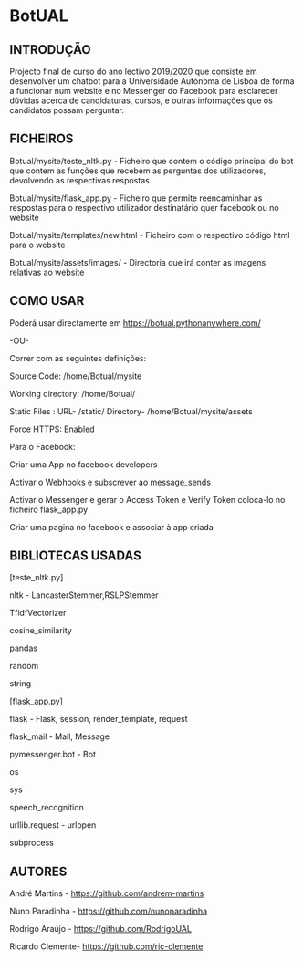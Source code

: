 # BotUAL


## **INTRODUÇÃO**

Projecto final de curso do ano lectivo 2019/2020 que consiste em desenvolver um chatbot para a Universidade Autónoma de Lisboa de forma a funcionar num website e no Messenger do Facebook para esclarecer dúvidas acerca de candidaturas, cursos, e outras informações que os candidatos possam perguntar. 


## **FICHEIROS**

Botual/mysite/teste_nltk.py - Ficheiro que contem o código principal do bot que contem as funções que recebem as perguntas dos utilizadores, devolvendo as respectivas respostas

Botual/mysite/flask_app.py - Ficheiro que permite reencaminhar as respostas para o respectivo utilizador destinatário quer facebook ou no website

Botual/mysite/templates/new.html - Ficheiro com o respectivo código html para o website

Botual/mysite/assets/images/ - Directoria que irá conter as imagens relativas ao website
        

## **COMO USAR**

Poderá usar directamente em https://botual.pythonanywhere.com/

-OU-

Correr com as seguintes definições:

Source Code: /home/Botual/mysite

Working directory: /home/Botual/

Static Files : URL- /static/ Directory- /home/Botual/mysite/assets

Force HTTPS: Enabled



Para o Facebook:

Criar uma App no facebook developers

Activar o Webhooks e subscrever ao message_sends

Activar o Messenger e gerar o Access Token e Verify Token coloca-lo no ficheiro flask_app.py

Criar uma pagina no facebook e associar à app criada








## **BIBLIOTECAS USADAS**

[teste_nltk.py]

nltk - LancasterStemmer,RSLPStemmer

TfidfVectorizer

cosine_similarity

pandas

random 

string

[flask_app.py]

flask - Flask, session, render_template, request

flask_mail - Mail, Message

pymessenger.bot - Bot

os

sys

speech_recognition

urllib.request - urlopen

subprocess
        

## **AUTORES**

André Martins - https://github.com/andrem-martins

Nuno Paradinha - https://github.com/nunoparadinha

Rodrigo Araújo - https://github.com/RodrigoUAL

Ricardo Clemente- https://github.com/ric-clemente
